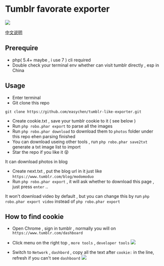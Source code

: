 # Tumblr favorate exporter

![](https://ws1.sinaimg.cn/large/40dfde6fly1fxulhoywxpj20un0mm0xe.jpg)

[中文说明](README_CN.MD)

## Prerequire
- php( 5.4+ maybe , i use 7 ) cli required
- Double check your terminal env  whether can visit tumblr directly , esp in China 

## Usage 

- Enter terminal
- Git clone this repo
```
git clone https://github.com/easychen/tumblr-like-exporter.git
```
- Create cookie.txt , save your tumblr cookie to it ( see below  )
- Run `php robo.phar export` to parse all the images
- Run `php robo.phar download` to download them to `photos` folder under this repo ehen parsing finished 
- You can download useing other tools , run `php robo.phar save2txt` generate a txt image list to import
- Star the repo if you like it 😝  

It can download photos in blog 
- Create next.txt , put the blog url in it  just like `https://www.tumblr.com/blog/modomoduo`
- Run `php robo.phar export` , it will ask whether to download this page , just press `enter` ..  

It won't download video by default , but you can change this by run `php robo.phar export video` instead of `php robo.phar export`


## How to find cookie 

- Open Chrome , sign in tumblr , normally you will on `https://www.tumblr.com/dashboard`
- Click menu on the right top , `more tools` , `developer tools` 
![](https://ws1.sinaimg.cn/large/40dfde6fly1fxujmqc1b1j20kw0i8tb7.jpg)

- Switch to `Network` , `dashbord` , copy all the text after `cookie:` in the line, refresh if you can't see `dashboard`
![](https://ws1.sinaimg.cn/large/40dfde6fly1fxujh1iezkj20vi0pdae3.jpg)

